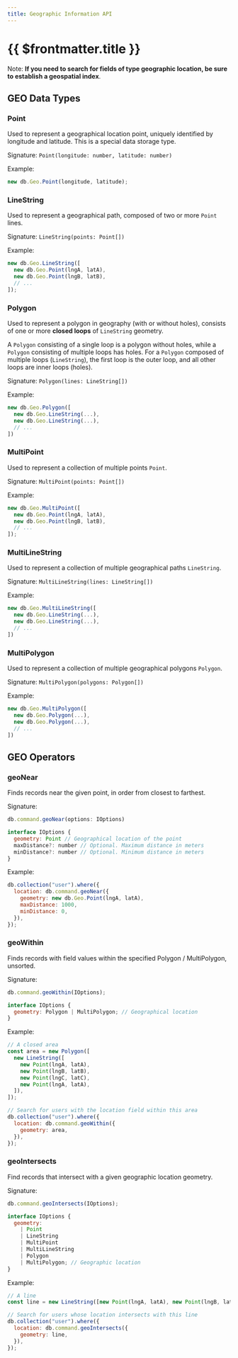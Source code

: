 ```yaml
---
title: Geographic Information API
---
```


# {{ $frontmatter.title }}

Note: **If you need to search for fields of type geographic location, be sure to establish a geospatial index**.

## GEO Data Types

### Point

Used to represent a geographical location point, uniquely identified by longitude and latitude. This is a special data storage type.

Signature: `Point(longitude: number, latitude: number)`

Example:

```js
new db.Geo.Point(longitude, latitude);
```

### LineString

Used to represent a geographical path, composed of two or more `Point` lines.

Signature: `LineString(points: Point[])`

Example:

```js
new db.Geo.LineString([
  new db.Geo.Point(lngA, latA),
  new db.Geo.Point(lngB, latB),
  // ...
]);
```

### Polygon

Used to represent a polygon in geography (with or without holes), consists of one or more **closed loops** of `LineString` geometry.

A `Polygon` consisting of a single loop is a polygon without holes, while a `Polygon` consisting of multiple loops has holes. For a `Polygon` composed of multiple loops (`LineString`), the first loop is the outer loop, and all other loops are inner loops (holes).

Signature: `Polygon(lines: LineString[])`

Example:

```js
new db.Geo.Polygon([
  new db.Geo.LineString(...),
  new db.Geo.LineString(...),
  // ...
])
```

### MultiPoint

Used to represent a collection of multiple points `Point`.

Signature: `MultiPoint(points: Point[])`

Example:

```js
new db.Geo.MultiPoint([
  new db.Geo.Point(lngA, latA),
  new db.Geo.Point(lngB, latB),
  // ...
]);
```

### MultiLineString

Used to represent a collection of multiple geographical paths `LineString`.

Signature: `MultiLineString(lines: LineString[])`

Example:

```js
new db.Geo.MultiLineString([
  new db.Geo.LineString(...),
  new db.Geo.LineString(...),
  // ...
])
```

### MultiPolygon

Used to represent a collection of multiple geographical polygons `Polygon`.

Signature: `MultiPolygon(polygons: Polygon[])`

Example:

```js
new db.Geo.MultiPolygon([
  new db.Geo.Polygon(...),
  new db.Geo.Polygon(...),
  // ...
])
```

## GEO Operators

### geoNear

Finds records near the given point, in order from closest to farthest.

Signature:

```js
db.command.geoNear(options: IOptions)

interface IOptions {
  geometry: Point // Geographical location of the point
  maxDistance?: number // Optional. Maximum distance in meters
  minDistance?: number // Optional. Minimum distance in meters
}
```

Example:

```js
db.collection("user").where({
  location: db.command.geoNear({
    geometry: new db.Geo.Point(lngA, latA),
    maxDistance: 1000,
    minDistance: 0,
  }),
});
```

### geoWithin

Finds records with field values within the specified Polygon / MultiPolygon, unsorted.

Signature:

```js
db.command.geoWithin(IOptions);

interface IOptions {
  geometry: Polygon | MultiPolygon; // Geographical location
}
```

Example:

```js
// A closed area
const area = new Polygon([
  new LineString([
    new Point(lngA, latA),
    new Point(lngB, latB),
    new Point(lngC, latC),
    new Point(lngA, latA),
  ]),
]);

// Search for users with the location field within this area
db.collection("user").where({
  location: db.command.geoWithin({
    geometry: area,
  }),
});
```

### geoIntersects

Find records that intersect with a given geographic location geometry.

Signature:

```js
db.command.geoIntersects(IOptions);

interface IOptions {
  geometry:
    | Point
    | LineString
    | MultiPoint
    | MultiLineString
    | Polygon
    | MultiPolygon; // Geographic location
}
```

Example:

```js
// A line
const line = new LineString([new Point(lngA, latA), new Point(lngB, latB)]);

// Search for users whose location intersects with this line
db.collection("user").where({
  location: db.command.geoIntersects({
    geometry: line,
  }),
});
```